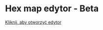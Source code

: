 # Hex map edytor - Beta
[Kliknij, aby otworzyć edytor](https://luki20091.github.io/Hex-map-edytor/)
